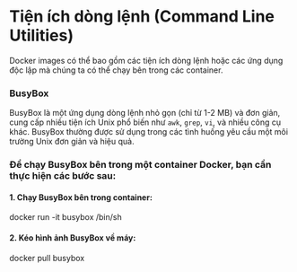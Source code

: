 # Tiện ích dòng lệnh (Command Line Utilities)

Docker images có thể bao gồm các tiện ích dòng lệnh hoặc các ứng dụng độc lập mà chúng ta có thể chạy bên trong các container.

### BusyBox

BusyBox là một ứng dụng dòng lệnh nhỏ gọn (chỉ từ 1-2 MB) và đơn giản, cung cấp nhiều tiện ích Unix phổ biến như `awk`, `grep`, `vi`, và nhiều công cụ khác. BusyBox thường được sử dụng trong các tình huống yêu cầu một môi trường Unix đơn giản và hiệu quả.

### Để chạy BusyBox bên trong một container Docker, bạn cần thực hiện các bước sau:
#### 1. Chạy BusyBox bên trong container:

docker run -it busybox /bin/sh

#### 2. Kéo hình ảnh BusyBox về máy:
docker pull busybox
